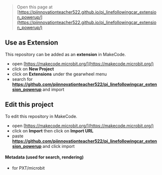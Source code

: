 
> Open this page at [https://piinnovationteacher522.github.io/pi_linefollowingcar_extension_powerup/](https://piinnovationteacher522.github.io/pi_linefollowingcar_extension_powerup/)

## Use as Extension

This repository can be added as an **extension** in MakeCode.

* open [https://makecode.microbit.org/](https://makecode.microbit.org/)
* click on **New Project**
* click on **Extensions** under the gearwheel menu
* search for **https://github.com/piinnovationteacher522/pi_linefollowingcar_extension_powerup** and import

## Edit this project

To edit this repository in MakeCode.

* open [https://makecode.microbit.org/](https://makecode.microbit.org/)
* click on **Import** then click on **Import URL**
* paste **https://github.com/piinnovationteacher522/pi_linefollowingcar_extension_powerup** and click import

#### Metadata (used for search, rendering)

* for PXT/microbit
<script src="https://makecode.com/gh-pages-embed.js"></script><script>makeCodeRender("{{ site.makecode.home_url }}", "{{ site.github.owner_name }}/{{ site.github.repository_name }}");</script>
